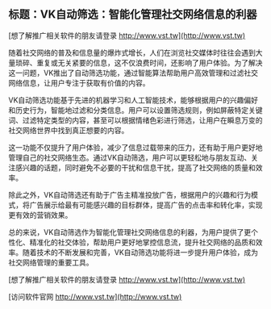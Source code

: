 ## **标题：VK自动筛选：智能化管理社交网络信息的利器**

[想了解推广相关软件的朋友请登录 http://www.vst.tw](http://www.vst.tw)

随着社交网络的普及和信息量的爆炸式增长，人们在浏览社交媒体时往往会遇到大量琐碎、重复或无关紧要的信息，这不仅浪费时间，还影响了用户体验。为了解决这一问题，VK推出了自动筛选功能，通过智能算法帮助用户高效管理和过滤社交网络信息，让用户专注于获取有价值的内容。

VK自动筛选功能基于先进的机器学习和人工智能技术，能够根据用户的兴趣偏好和历史行为，智能地过滤和分类信息。用户可以设置筛选规则，例如屏蔽特定关键词、过滤特定类型的内容，甚至可以根据情绪色彩进行筛选，让用户在瞬息万变的社交网络世界中找到真正想要的内容。

这一功能不仅提升了用户体验，减少了信息过载带来的压力，还有助于用户更好地管理自己的社交网络生态。通过VK自动筛选，用户可以更轻松地与朋友互动、关注感兴趣的话题，同时避免不必要的干扰和信息干扰，提高了社交网络的质量和效率。

除此之外，VK自动筛选还有助于广告主精准投放广告，根据用户的兴趣和行为模式，将广告展示给最有可能感兴趣的目标群体，提高广告的点击率和转化率，实现更有效的营销效果。

总的来说，VK自动筛选作为智能化管理社交网络信息的利器，为用户提供了更个性化、精准化的社交体验，帮助用户更好地掌控信息流，提升社交网络的品质和效率。随着技术的不断发展和完善，VK自动筛选功能将进一步提升用户体验，成为社交网络管理的重要工具。

[想了解推广相关软件的朋友请登录 http://www.vst.tw](http://www.vst.tw)


[访问软件官网 http://www.vst.tw](http://www.vst.tw)
